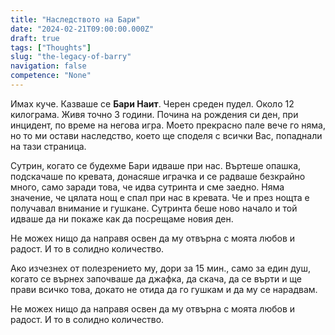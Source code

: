 ```yaml
---
title: "Наследството на Бари"
date: "2024-02-21T09:00:00.000Z"
draft: true
tags: ["Thoughts"]
slug: "the-legacy-of-barry"
navigation: false
competence: "None"
---
```


Имах куче. Казваше се **Бари Наит**. Черен среден пудел. Около 12 килограма. Живя точно 3 години. Почина на рождения си ден, при инцидент, по време на негова игра. Моето прекрасно пале вече го няма, но то ми остави наследство, което ще споделя с всички Вас, попаднали на тази страница.

<!--more-->

Сутрин, когато се будехме Бари идваше при нас. Въртеше опашка, подскачаше по кревата, донасяше играчка и се радваше безкрайно много, само заради това, че идва сутринта и сме заедно. Няма значение, че цялата нощ е спал при нас в кревата. Че и през нощта е получавал внимание и гушкане. Сутринта беше ново начало и той идваше да ни покаже как да посрещаме новия ден.

Не можех нищо да направя освен да му отвърна с моята любов и радост. И то в солидно количество.

Ако изчезнех от полезрението му, дори за 15 мин., само за един душ, когато се върнех започваше да джафка, да скача, да се върти и ще прави всичко това, докато не отида да го гушкам и да му се нарадвам.

Не можех нищо да направя освен да му отвърна с моята любов и радост. И то в солидно количество.